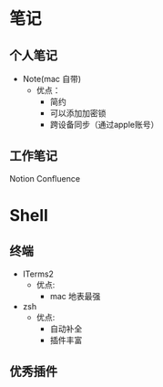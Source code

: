 #  笔记
## 个人笔记
- Note(mac 自带)
  - 优点：
    - 简约
    - 可以添加加密锁
    - 跨设备同步（通过apple账号）
  
## 工作笔记
Notion
Confluence




# Shell
## 终端
- ITerms2
  - 优点:
    - mac 地表最强
- zsh
  - 优点:
    - 自动补全
    - 插件丰富
    
## 优秀插件
  
